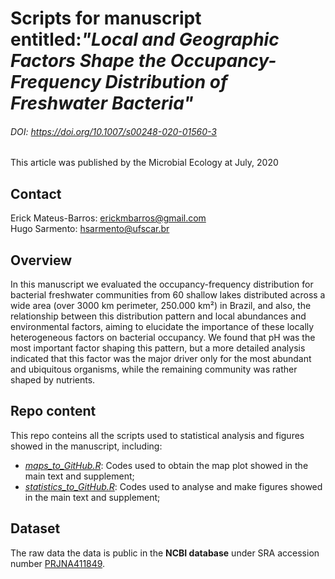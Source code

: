 # Scripts for manuscript entitled:_"Local and Geographic Factors Shape the Occupancy-Frequency Distribution of Freshwater Bacteria"_
###### DOI: https://doi.org/10.1007/s00248-020-01560-3

This article was published by the Microbial Ecology at July, 2020

## Contact
Erick Mateus-Barros: erickmbarros@gmail.com  
Hugo Sarmento: hsarmento@ufscar.br


## Overview
In this manuscript we evaluated the occupancy-frequency distribution for bacterial freshwater communities from 60 shallow lakes distributed across a wide area (over 3000 km perimeter, 250.000 km²) in Brazil, and also, the relationship between this distribution pattern and local abundances and environmental factors, aiming to elucidate the importance of these locally heterogeneous factors on bacterial occupancy. We found that pH was the most important factor shaping this pattern, but a more detailed analysis indicated that this factor was the major driver only for the most abundant and ubiquitous organisms, while the remaining community was rather shaped by nutrients.


## Repo content
This repo conteins all the scripts used to statistical analysis and figures showed in the manuscript, including:

* _[maps_to_GitHub.R](https://github.com/LMPB/Occupancy-Frequency-Distribution/blob/master/maps_to_GitHub.R)_: Codes used to obtain the map plot showed in the main text and supplement;
* _[statistics_to_GitHub.R](https://github.com/LMPB/Occupancy-Frequency-Distribution/blob/master/statistics_to_GitHub.R)_: Codes used to analyse and make figures showed in the main text and supplement;


## Dataset
The raw data the data is public in the __NCBI database__ under SRA accession number [PRJNA411849](https://www.ncbi.nlm.nih.gov/bioproject/411849).
